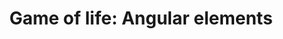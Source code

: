 ---
_db_id: 289
available_options:
- angular
- typescript
content_type: project
submission_type: repo
title: 'Game of life: Angular elements'
---